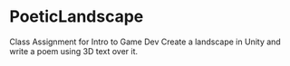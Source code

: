 PoeticLandscape
===============

Class Assignment for Intro to Game Dev 
Create a landscape in Unity and write a poem using 3D text over it. 
